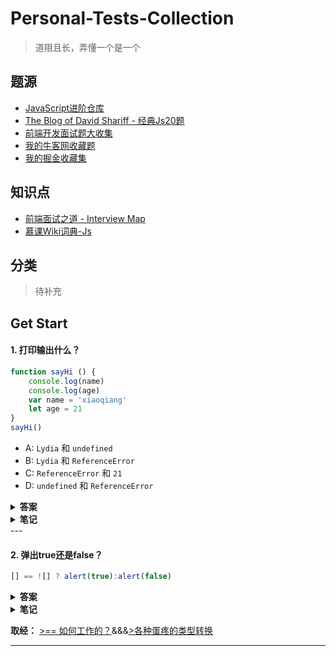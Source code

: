 # Personal-Tests-Collection
> 道阻且长，弄懂一个是一个
>



## 题源

- [JavaScript进阶仓库](https://github.com/lydiahallie/javascript-questions/blob/master/zh-CN/README-zh_CN.md)
- [The Blog of David Shariff - 经典Js20题](http://davidshariff.com/js-quiz/)
- [前端开发面试题大收集](https://fe.padding.me/#/)
- [我的牛客网收藏题](https://www.nowcoder.com/profile/457362991/myFollowings)
- [我的掘金收藏集](https://juejin.im/collection/5cf216516fb9a069f422422c)



## 知识点

- [前端面试之道 - Interview Map](http://caibaojian.com/interview-map/frontend/)
- [慕课Wiki词典-Js](https://wiki.imooc.com/javascript/index.html)



## 分类

> 待补充



## Get Start

#### 1.   打印输出什么？

```javascript
function sayHi () {
    console.log(name)
    console.log(age)
    var name = 'xiaoqiang'
    let age = 21
}
sayHi()
```

- A: `Lydia` 和 `undefined`
- B: `Lydia` 和 `ReferenceError`
- C: `ReferenceError` 和 `21`
- D: `undefined` 和 `ReferenceError`

<details>
<summary><strong>答案</strong></summary>
    <strong>选择：D</strong>
    <p><strong>笔点：</strong><span>let与var的区别</span> </p>
    <strong>解析：</strong>
    <p>输出name为<code>undefined</code>：对于用var声明的变量name，在其声明之前使用输出 未定义(undefined)，相当于在打印时先<code>var name</code>后<code>name = 'xiaoqiang'</code></p>
    <p>输出age为<code>ReferenceError</code>：对于用let声明的变量age，在其声明之前使用，输出 引用错误(ReferenceError)，代表当一个不存在的变量被引用时报的错误。在ES6中明确规定变量必须声明后再使用，一切在声明前使用的变量都会报此错误</p>
</details>

<details>
 <summary><strong>笔记</strong></summary>
    <p>
        <strong>var：</strong>有变量提升（内存空间在创建阶段就被设置好了，直到程序运行到定义变量位置之前默认值都是 undefined。）
    </p>
    <p>
        <strong>let：</strong>也有变量提升，和 var 不同，它们不会被初始化。在我们声明（初始化）之前是不能访问它们的。这个行为被称之为暂时性死区。当我们试图在声明之前访问它们时，JavaScript 将会抛出一个 ReferenceError 错误。
    </p>
    <p>
        <strong>再次注意：</strong>1.let,const 有变量提升
        2.let,const的变量提升标注了暂时性死区的开始 
        3.你在暂时性死区里使用,就会报错
    </p>
</details>
---

#### 2. 弹出true还是false？

```javascript
[] == ![] ? alert(true):alert(false)
```

<details>
<summary><strong>答案</strong></summary>
    <strong>结果：true</strong>
    <p><strong>笔点：</strong><span>类型转换(隐式类型转换)</span> </p>
    <p><strong>解析：</strong></p>     
<p>1. 取非！的优先级比==高,  ![] => !true => false</p>  
<p>2. 等号左边是引用类型 [] => [].toPrimitive()=''   </p>
<p>3. '' == false   =>   Number('') == Number(false)   </p>
<p>4. 0 == 0 => true   </p>
    </details>

<details>
 <summary><strong>笔记</strong></summary>
    </p>
    <p>
        <strong>简单来说：</strong>
        在 == 符号的左右，遇到布尔类型、字符串类型和数字类型这三种基本类型，通通会`Number(x)`将其转为数字；若有一边是引用类型有一边是基本类型，则将引用类型`ToPromitive(x)`后再与另一边的数字类型做比较；若都是引用类型则看他们的指针是否指向同一个对象，是则true；(你需要弄懂ToPrimitive()的执行原理)
    </p>
    <p>
        <strong>注意事项：</strong> 时刻牢记，只有`null undefined 空字符串 NaN 0 `会被转换为false，其他的都将转为true；null与undefined不严格相等；NaN与谁都不想等包括自身；null转数字为0，而undefined转数字为NaN
    </p>
</details>

**取经：**  [>==  如何工作的？](https://segmentfault.com/a/1190000008594792)&&&[>各种蛋疼的类型转换](https://github.com/jawil/blog/issues/1)

---

